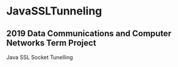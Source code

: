 # JavaSSLTunneling
## 2019 Data Communications and Computer Networks Term Project
Java SSL Socket Tunelling
